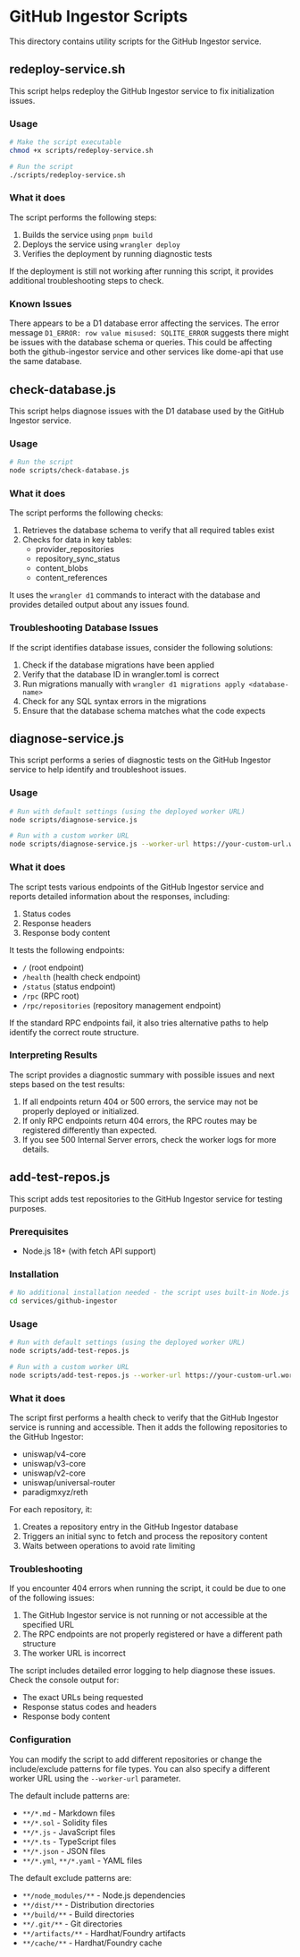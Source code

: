 # GitHub Ingestor Scripts

This directory contains utility scripts for the GitHub Ingestor service.

## redeploy-service.sh

This script helps redeploy the GitHub Ingestor service to fix initialization issues.

### Usage

```bash
# Make the script executable
chmod +x scripts/redeploy-service.sh

# Run the script
./scripts/redeploy-service.sh
```

### What it does

The script performs the following steps:

1. Builds the service using `pnpm build`
2. Deploys the service using `wrangler deploy`
3. Verifies the deployment by running diagnostic tests

If the deployment is still not working after running this script, it provides additional troubleshooting steps to check.

### Known Issues

There appears to be a D1 database error affecting the services. The error message `D1_ERROR: row value misused: SQLITE_ERROR` suggests there might be issues with the database schema or queries. This could be affecting both the github-ingestor service and other services like dome-api that use the same database.

## check-database.js

This script helps diagnose issues with the D1 database used by the GitHub Ingestor service.

### Usage

```bash
# Run the script
node scripts/check-database.js
```

### What it does

The script performs the following checks:

1. Retrieves the database schema to verify that all required tables exist
2. Checks for data in key tables:
   - provider_repositories
   - repository_sync_status
   - content_blobs
   - content_references

It uses the `wrangler d1` commands to interact with the database and provides detailed output about any issues found.

### Troubleshooting Database Issues

If the script identifies database issues, consider the following solutions:

1. Check if the database migrations have been applied
2. Verify that the database ID in wrangler.toml is correct
3. Run migrations manually with `wrangler d1 migrations apply <database-name>`
4. Check for any SQL syntax errors in the migrations
5. Ensure that the database schema matches what the code expects

## diagnose-service.js

This script performs a series of diagnostic tests on the GitHub Ingestor service to help identify and troubleshoot issues.

### Usage

```bash
# Run with default settings (using the deployed worker URL)
node scripts/diagnose-service.js

# Run with a custom worker URL
node scripts/diagnose-service.js --worker-url https://your-custom-url.workers.dev
```

### What it does

The script tests various endpoints of the GitHub Ingestor service and reports detailed information about the responses, including:

1. Status codes
2. Response headers
3. Response body content

It tests the following endpoints:

- `/` (root endpoint)
- `/health` (health check endpoint)
- `/status` (status endpoint)
- `/rpc` (RPC root)
- `/rpc/repositories` (repository management endpoint)

If the standard RPC endpoints fail, it also tries alternative paths to help identify the correct route structure.

### Interpreting Results

The script provides a diagnostic summary with possible issues and next steps based on the test results:

1. If all endpoints return 404 or 500 errors, the service may not be properly deployed or initialized.
2. If only RPC endpoints return 404 errors, the RPC routes may be registered differently than expected.
3. If you see 500 Internal Server errors, check the worker logs for more details.

## add-test-repos.js

This script adds test repositories to the GitHub Ingestor service for testing purposes.

### Prerequisites

- Node.js 18+ (with fetch API support)

### Installation

```bash
# No additional installation needed - the script uses built-in Node.js modules
cd services/github-ingestor
```

### Usage

```bash
# Run with default settings (using the deployed worker URL)
node scripts/add-test-repos.js

# Run with a custom worker URL
node scripts/add-test-repos.js --worker-url https://your-custom-url.workers.dev
```

### What it does

The script first performs a health check to verify that the GitHub Ingestor service is running and accessible. Then it adds the following repositories to the GitHub Ingestor:

- uniswap/v4-core
- uniswap/v3-core
- uniswap/v2-core
- uniswap/universal-router
- paradigmxyz/reth

For each repository, it:

1. Creates a repository entry in the GitHub Ingestor database
2. Triggers an initial sync to fetch and process the repository content
3. Waits between operations to avoid rate limiting

### Troubleshooting

If you encounter 404 errors when running the script, it could be due to one of the following issues:

1. The GitHub Ingestor service is not running or not accessible at the specified URL
2. The RPC endpoints are not properly registered or have a different path structure
3. The worker URL is incorrect

The script includes detailed error logging to help diagnose these issues. Check the console output for:

- The exact URLs being requested
- Response status codes and headers
- Response body content

### Configuration

You can modify the script to add different repositories or change the include/exclude patterns for file types. You can also specify a different worker URL using the `--worker-url` parameter.

The default include patterns are:

- `**/*.md` - Markdown files
- `**/*.sol` - Solidity files
- `**/*.js` - JavaScript files
- `**/*.ts` - TypeScript files
- `**/*.json` - JSON files
- `**/*.yml`, `**/*.yaml` - YAML files

The default exclude patterns are:

- `**/node_modules/**` - Node.js dependencies
- `**/dist/**` - Distribution directories
- `**/build/**` - Build directories
- `**/.git/**` - Git directories
- `**/artifacts/**` - Hardhat/Foundry artifacts
- `**/cache/**` - Hardhat/Foundry cache
